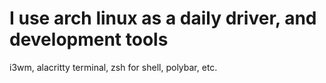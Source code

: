 # I use arch linux as a daily driver, and development tools
i3wm, alacritty terminal, zsh for shell, polybar, etc.

